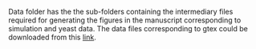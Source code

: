 
Data folder has the the sub-folders containing the intermediary files required for generating the figures in the manuscript corresponding to simulation and yeast data. The data files corresponding to gtex could be downloaded from this [link](https://drive.google.com/file/d/1Qz57V9CKFHvZfDHkTHkEoNKDmRMfMKAO/view?usp=share_link).


